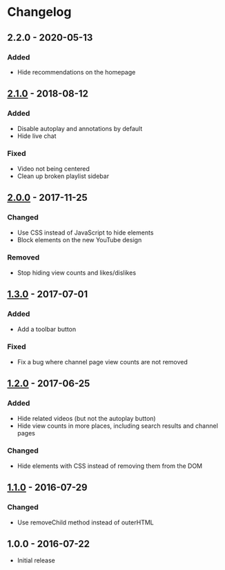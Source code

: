# Changelog

## 2.2.0 - 2020-05-13
### Added
- Hide recommendations on the homepage

## [2.1.0] - 2018-08-12
### Added
- Disable autoplay and annotations by default
- Hide live chat
### Fixed
- Video not being centered
- Clean up broken playlist sidebar

## [2.0.0] - 2017-11-25
### Changed
- Use CSS instead of JavaScript to hide elements
- Block elements on the new YouTube design
### Removed
- Stop hiding view counts and likes/dislikes

## [1.3.0] - 2017-07-01
### Added
- Add a toolbar button
### Fixed
- Fix a bug where channel page view counts are not removed

## [1.2.0] - 2017-06-25
### Added
- Hide related videos (but not the autoplay button)
- Hide view counts in more places, including search results and channel pages
### Changed
- Hide elements with CSS instead of removing them from the DOM

## [1.1.0] - 2016-07-29
### Changed
- Use removeChild method instead of outerHTML

## 1.0.0 - 2016-07-22
- Initial release

[2.2.0]: https://github.com/johnjago/stripped-yt/compare/v2.1.0...v2.2.0
[2.1.0]: https://github.com/johnjago/stripped-yt/compare/v2.0.0...v2.1.0
[2.0.0]: https://github.com/johnjago/stripped-yt/compare/v1.3.0...v2.0.0
[1.3.0]: https://github.com/johnjago/stripped-yt/compare/v1.2.0...v1.3.0
[1.2.0]: https://github.com/johnjago/stripped-yt/compare/v1.1...v1.2.0
[1.1.0]: https://github.com/johnjago/stripped-yt/compare/v1.0...v1.1

